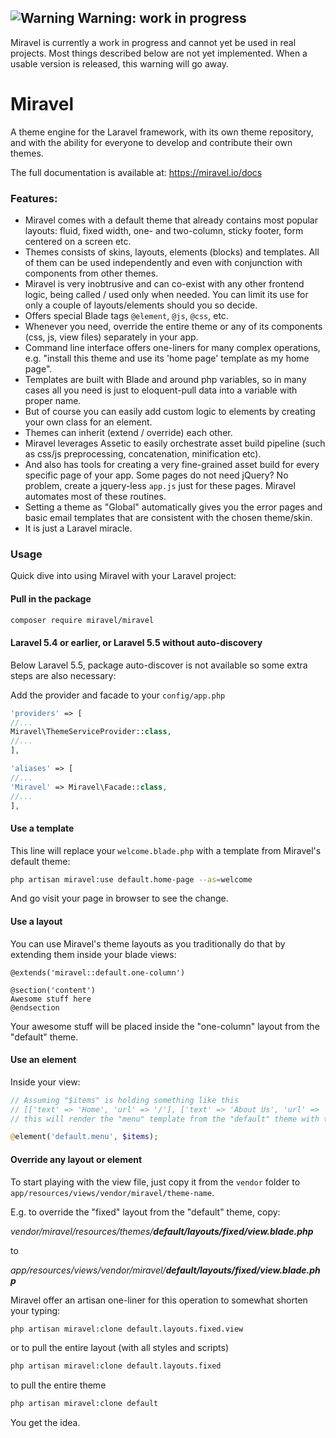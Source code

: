 ## ![Warning](https://placehold.it/35/f03c15/ffffff?text=!) Warning: work in progress

Miravel is currently a work in progress and cannot yet be used in real projects. Most things described below are not yet implemented. When a usable version is released, this warning will go away.

# Miravel
A theme engine for the Laravel framework, with its own theme repository, and with the ability for everyone to develop and contribute their own themes.

The full documentation is available at: https://miravel.io/docs

### Features:

- Miravel comes with a default theme that already contains most popular layouts: fluid, fixed width, one- and two-column, sticky footer, form centered on a screen etc.
- Themes consists of skins, layouts, elements (blocks) and templates. All of them can be used independently and even with conjunction with components from other themes.
- Miravel is very inobtrusive and can co-exist with any other frontend logic, being called / used only when needed. You can limit its use for only a couple of layouts/elements should you so decide.
- Offers special Blade tags ```@element```, ```@js```, ```@css```, etc.
- Whenever you need, override the entire theme or any of its components (css, js, view files) separately in your app.
- Command line interface offers one-liners for many complex operations, e.g. "install this theme and use its 'home page' template as my home page".
- Templates are built with Blade and around php variables, so in many cases all you need is just to eloquent-pull data into a variable with proper name.
- But of course you can easily add custom logic to elements by creating your own class for an element.
- Themes can inherit (extend / override) each other.
- Miravel leverages Assetic to easily orchestrate asset build pipeline (such as css/js preprocessing, concatenation, minification etc).
- And also has tools for creating a very fine-grained asset build for every specific page of your app. Some pages do not need jQuery? No problem, create a jquery-less ```app.js``` just for these pages. Miravel automates most of these routines.
- Setting a theme as "Global" automatically gives you the error pages and basic email templates that are consistent with the chosen theme/skin.
- It is just a Laravel miracle.

### Usage

Quick dive into using Miravel with your Laravel project:

#### Pull in the package

```bash
composer require miravel/miravel
```

#### Laravel 5.4 or earlier, or Laravel 5.5 without auto-discovery

Below Laravel 5.5, package auto-discover is not available so some extra steps are also necessary:

Add the provider and facade to your ```config/app.php```

```php
'providers' => [
//...
Miravel\ThemeServiceProvider::class,
//...
],
```

```php
'aliases' => [
//...
'Miravel' => Miravel\Facade::class,
//...
],
```

#### Use a template

This line will replace your ```welcome.blade.php``` with a template from Miravel's default theme:

```bash
php artisan miravel:use default.home-page --as=welcome
```

And go visit your page in browser to see the change.

#### Use a layout

You can use Miravel's theme layouts as you traditionally do that by extending them inside your blade views:

```
@extends('miravel::default.one-column')

@section('content')
Awesome stuff here
@endsection
```

Your awesome stuff will be placed inside the "one-column" layout from the "default" theme.

#### Use an element

Inside your view:

```php
// Assuming "$items" is holding something like this
// [['text' => 'Home', 'url' => '/'], ['text' => 'About Us', 'url' => '/about']]
// this will render the "menu" template from the "default" theme with these items.

@element('default.menu', $items);
```

#### Override any layout or element

To start playing with the view file, just copy it from the ```vendor``` folder to ```app/resources/views/vendor/miravel/theme-name```. 

E.g. to override the "fixed" layout from the "default" theme, copy:

_vendor/miravel/resources/themes/**default/layouts/fixed/view.blade.php**_

to

_app/resources/views/vendor/miravel/**default/layouts/fixed/view.blade.php**_

Miravel offer an artisan one-liner for this operation to somewhat shorten your typing:

```bash
php artisan miravel:clone default.layouts.fixed.view
```

or to pull the entire layout (with all styles and scripts)

```bash
php artisan miravel:clone default.layouts.fixed
```

to pull the entire theme

```bash
php artisan miravel:clone default
```

You get the idea.
